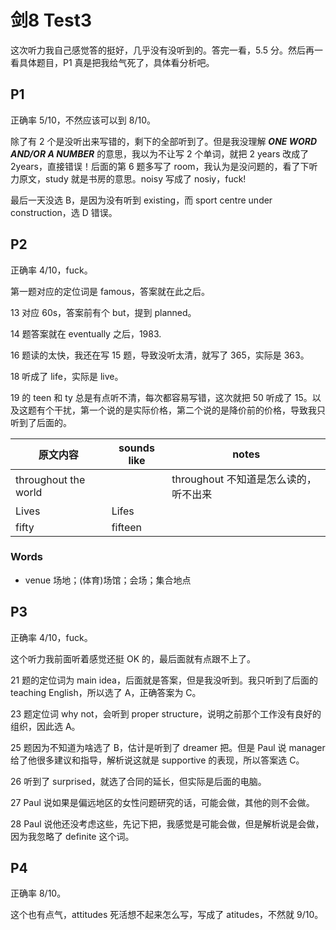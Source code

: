 # 剑8 Test3

这次听力我自己感觉答的挺好，几乎没有没听到的。答完一看，5.5 分。然后再一看具体题目，P1 真是把我给气死了，具体看分析吧。

## P1

正确率 5/10，不然应该可以到 8/10。

除了有 2 个是没听出来写错的，剩下的全部听到了。但是我没理解 ***ONE WORD AND/OR A NUMBER*** 的意思，我以为不让写 2 个单词，就把 2 years 改成了 2years，直接错误！后面的第 6 题多写了 room，我认为是没问题的，看了下听力原文，study 就是书房的意思。noisy 写成了 nosiy，fuck!

最后一天没选 B，是因为没有听到 existing，而 sport centre under construction，选 D 错误。

## P2

正确率 4/10，fuck。

第一题对应的定位词是 famous，答案就在此之后。

13 对应 60s，答案前有个 but，提到 planned。

14 题答案就在 eventually 之后，1983.

16 题读的太快，我还在写 15 题，导致没听太清，就写了 365，实际是 363。

18 听成了 life，实际是 live。

19 的 teen 和 ty 总是有点听不清，每次都容易写错，这次就把 50 听成了 15。以及这题有个干扰，第一个说的是实际价格，第二个说的是降价前的价格，导致我只听到了后面的。

| 原文内容             | sounds like | notes                                 |
| -------------------- | ----------- | ------------------------------------- |
| throughout the world |             | throughout 不知道是怎么读的，听不出来 |
| Lives                | Lifes       |                                       |
| fifty                | fifteen     |                                       |

### Words

- venue 场地；(体育)场馆；会场；集合地点

## P3

正确率 4/10，fuck。

这个听力我前面听着感觉还挺 OK 的，最后面就有点跟不上了。

21 题的定位词为 main idea，后面就是答案，但是我没听到。我只听到了后面的 teaching English，所以选了 A，正确答案为 C。

23 题定位词 why not，会听到 proper structure，说明之前那个工作没有良好的组织，因此选 A。

25 题因为不知道为啥选了 B，估计是听到了 dreamer 把。但是 Paul 说 manager 给了他很多建议和指导，解析说这就是 supportive 的表现，所以答案选 C。

26 听到了 surprised，就选了合同的延长，但实际是后面的电脑。

27 Paul 说如果是偏远地区的女性问题研究的话，可能会做，其他的则不会做。

28 Paul 说他还没考虑这些，先记下把，我感觉是可能会做，但是解析说是会做，因为我忽略了 definite 这个词。

## P4

正确率 8/10。

这个也有点气，attitudes 死活想不起来怎么写，写成了 atitudes，不然就 9/10。
